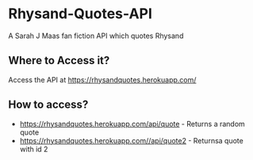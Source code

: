 # Rhysand-Quotes-API
A Sarah J Maas fan fiction API which quotes Rhysand

## Where to Access it?
Access the API at https://rhysandquotes.herokuapp.com/

## How to access?
 * https://rhysandquotes.herokuapp.com/api/quote        -      Returns a random quote
 * https://rhysandquotes.herokuapp.com//api/quote2      -      Returnsa quote with id 2
